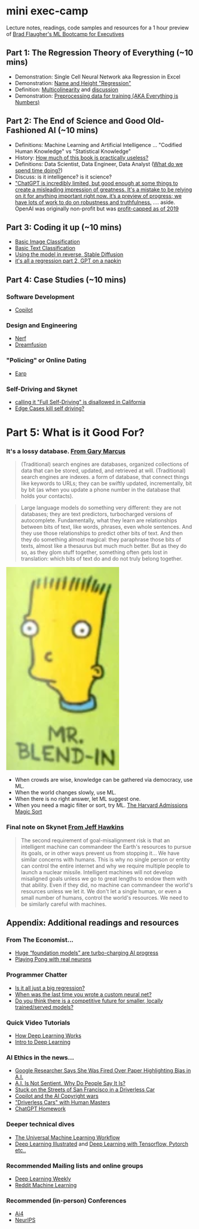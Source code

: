 # mini exec-camp

Lecture notes, readings, code samples and resources for a 1 hour preview of [Brad Flaugher's ML Bootcamp for Executives](https://bradflaugher.com/executive.html)


## Part 1: The Regression Theory of Everything (~10 mins)

* Demonstration: Single Cell Neural Network aka Regression in Excel
* Demonstration: [Name and Height "Regression"](https://beta.openai.com/playground/p/z9Jkesb3QnQhym1jxHiw9o3X)
* Definition: [Multicolinearity](https://en.wikipedia.org/wiki/Multicollinearity) and [discussion](https://towardsdatascience.com/why-multicollinearity-isnt-an-issue-in-machine-learning-5c9aa2f1a83a)
* Demonstration: [Preprocessing data for training (AKA Everything is Numbers)](/3_Data_Types/data_loading_preprocessing.ipynb)

## Part 2: The End of Science and Good Old-Fashioned AI (~10 mins)
* Definitions: Machine Learning and Artificial Intelligence ...  "Codified Human Knowledge" vs "Statistical Knowledge"
* History: [How much of this book is practically useless?](https://github.com/sukantatiger/Artificial_Intelligence/blob/master/Artificial_Intelligence_by_Rich_and_Knight.pdf) 
* Definitions: Data Scientist, Data Engineer, Data Analyst ([What do we spend time doing?](https://stack.bradflaugher.com/Data-Janitors.jpg))
* Discuss: is it intelligence? is it science?
* ["ChatGPT is incredibly limited, but good enough at some things to create a misleading impression of greatness. It's a mistake to be relying on it for anything important right now. it’s a preview of progress; we have lots of work to do on robustness and truthfulness.](https://www.bloomberg.com/news/articles/2023-01-04/microsoft-hopes-openai-s-chatbot-will-make-bing-smarter) .... aside. OpenAI was originally non-profit but was [profit-capped as of 2019](https://openai.com/blog/openai-lp/)

## Part 3: Coding it up (~10 mins)
* [Basic Image Classification](https://www.tensorflow.org/tutorials/keras/classification)
* [Basic Text Classification](https://pytorch.org/tutorials/beginner/text_sentiment_ngrams_tutorial.html)
* [Using the model in reverse, Stable Diffusion](https://huggingface.co/spaces/stabilityai/stable-diffusion)
* [it's all a regression part 2, GPT on a napkin](https://dugas.ch/artificial_curiosity/GPT_architecture.html)

## Part 4: Case Studies (~10 mins)

### Software Development
* [Copilot](https://github.com/features/copilot)

### Design and Engineering
* [Nerf](https://developer.nvidia.com/blog/getting-started-with-nvidia-instant-nerfs/)
* [Dreamfusion](https://dreamfusion3d.github.io/)

### "Policing" or Online Dating
* [Earp](https://github.com/Medusa-ML/Earp/blob/main/training_notebooks/earp_v1.ipynb)

### Self-Driving and Skynet
* [calling it "Full Self-Driving" is disallowed in California](https://www.forbes.com/sites/alanohnsman/2023/01/04/tesla-calling-its-cars-full-self-driving-may-run-afoul-of-new-california-law/?sh=1560d0c4e2f3)
* [Edge Cases kill self driving?](https://www.forbes.com/sites/lanceeliot/2021/07/13/whether-those-endless-edge-or-corner-cases-are-the-long-tail-doom-for-ai-self-driving-cars/?sh=474229865933)

# Part 5: What is it Good For?

### It's a lossy database. [From Gary Marcus](https://cacm.acm.org/blogs/blog-cacm/268376-is-chatgpt-really-a-code-red-for-google-search/fulltext)

> (Traditional) search engines are databases, organized collections of data that can be stored, updated, and retrieved at will. (Traditional) search engines are indexes. a form of database, that connect things like keywords to URLs; they can be swiftly updated, incrementally, bit by bit (as when you update a phone number in the database that holds your contacts).

> Large language models do something very different: they are not databases; they are text predictors, turbocharged versions of autocomplete. Fundamentally, what they learn are relationships between bits of text, like words, phrases, even whole sentences. And they use those relationships to predict other bits of text. And then they do something almost magical: they paraphrase those bits of texts, almost like a thesaurus but much much better. But as they do so, as they glom stuff together, something often gets lost in translation: which bits of text do and do not truly belong together.

![Mr. Blend](blend-in.png "Mr. Blend-In")

* When crowds are wise, knowledge can be gathered via democracy, use ML. 
* When the world changes slowly, use ML.
* When there is no right answer, let ML suggest one.
* When you need a magic filter or sort, try ML. [The Harvard Admissions Magic Sort](https://beta.openai.com/playground/p/oDzhJ5GI9FwJGy3QwzIWN0L7)

### Final note on Skynet [From Jeff Hawkins](https://www.amazon.com/Thousand-Brains-New-Theory-Intelligence/dp/1541675797)

> The second requirement of goal-misalignment risk is that an intelligent machine can commandeer the Earth's resources to pursue its goals, or in other ways prevent us from stopping it... We have similar concerns with humans. This is why no single person or entity can control the entire internet and why we require multiple people to launch a nuclear missile. Intelligent machines will not develop misaligned goals unless we go to great lengths to endow them with that ability. Even if they did, no machine can commandeer the world's resources unless we let it. We don't let a single human, or even a small number of humans, control the world's resources. We need to be similarly careful with machines.
## Appendix: Additional readings and resources

### From The Economist...
* [Huge “foundation models” are turbo-charging AI progress](https://www.economist.com/interactive/briefing/2022/06/11/huge-foundation-models-are-turbo-charging-ai-progress)
* [Playing Pong with real neurons](https://stack.bradflaugher.com/Articles/neuron_pong.png)

### Programmer Chatter
* [Is it all just a big regression?](https://www.reddit.com/r/MachineLearning/comments/xrge5d/d_is_neural_network_really_smart_or_just_some/)
* [When was the last time you wrote a custom neural net?](https://www.reddit.com/r/MachineLearning/comments/yto34q/d_when_was_the_last_time_you_wrote_a_custom/)
* [Do you think there is a competitive future for smaller, locally trained/served models?](https://www.reddit.com/r/MachineLearning/comments/yon48p/d_do_you_think_there_is_a_competitive_future_for/)

### Quick Video Tutorials
* [How Deep Learning Works](https://www.youtube.com/watch?v=wBgW3ZtlPT8)
* [Intro to Deep Learning](https://www.youtube.com/watch?v=qj5gUDJ5TnU)

### AI Ethics in the news...
* [Google Researcher Says She Was Fired Over Paper Highlighting Bias in A.I.](https://www.nytimes.com/2020/12/03/technology/google-researcher-timnit-gebru.html)
* [A.I. Is Not Sentient. Why Do People Say It Is?](https://www.nytimes.com/2022/08/05/technology/ai-sentient-google.html)
* [Stuck on the Streets of San Francisco in a Driverless Car](https://www.nytimes.com/2022/09/28/technology/driverless-cars-san-francisco.html)
* [Copilot and the AI Copyright wars](https://www.technollama.co.uk/copilot-the-next-stage-in-the-ai-copyright-wars)
* ["Driverless Cars" with Human Masters](https://www.wsj.com/articles/why-autonomous-vehicles-will-still-need-a-human-minder-11667833922?mod=hp_listc_pos1)
* [ChatGPT Homework](https://stratechery.com/2022/ai-homework/)

### Deeper technical dives
* [The Universal Machine Learning Workflow](https://www.oreilly.com/library/view/deep-learning-with/9781617296864/Text/06.xhtml)
* [Deep Learning Illustrated](https://www.amazon.com/Deep-Learning-Illustrated-Intelligence-Addison-Wesley/dp/0135116694) and [Deep Learning with Tensorflow, Pytorch etc..](https://learning.oreilly.com/videos/deep-learning-with/9780136617617/)

### Recommended Mailing lists and online groups
* [Deep Learning Weekly](https://www.deeplearningweekly.com/)
* [Reddit Machine Learning](https://www.reddit.com/r/MachineLearning/)

### Recommended (in-person) Conferences
* [Ai4](https://ai4.io/)
* [NeurIPS](https://neurips.cc/)
